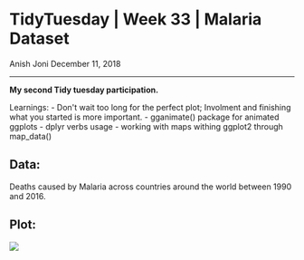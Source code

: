 TidyTuesday | Week 33 | Malaria Dataset
================
Anish Joni
December 11, 2018

------------------------------------------------------------------------

**My second Tidy tuesday participation.**

Learnings: - Don't wait too long for the perfect plot; Involment and finishing what you started is more important. - gganimate() package for animated ggplots - dplyr verbs usage - working with maps withing ggplot2 through map\_data()

Data:
-----

Deaths caused by Malaria across countries around the world between 1990 and 2016.

Plot:
-----

![](README_files/figure-markdown_github/final%20plot-1.png)
